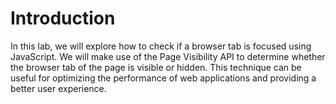 # Introduction

In this lab, we will explore how to check if a browser tab is focused using JavaScript. We will make use of the Page Visibility API to determine whether the browser tab of the page is visible or hidden. This technique can be useful for optimizing the performance of web applications and providing a better user experience.
